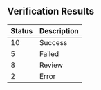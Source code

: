 ## Verification Results

| Status | Description |
| :--- | :--- |
| 10 | Success |
| 5 | Failed |
| 8 | Review |
| 2 | Error |



